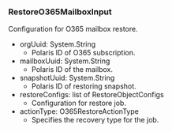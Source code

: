 ### RestoreO365MailboxInput
Configuration for O365 mailbox restore.

- orgUuid: System.String
  - Polaris ID of O365 subscription.
- mailboxUuid: System.String
  - Polaris ID of the mailbox.
- snapshotUuid: System.String
  - Polaris ID of restoring snapshot.
- restoreConfigs: list of RestoreObjectConfigs
  - Configuration for restore job.
- actionType: O365RestoreActionType
  - Specifies the recovery type for the job.
